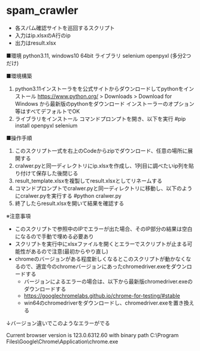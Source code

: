 # spam_crawler

- 各スパム確認サイトを巡回するスクリプト
- 入力はip.xlsxのA行のip  
- 出力はresult.xlsx  


■環境
python3.11, windows10 64bit
ライブラリ
selenium openpyxl 
(多分2つだけ)

■環境構築
1. python3.11インストーラをを公式サイトからダウンロードしてpythonをインストール
https://www.python.org/ > Downloads > Download for Windows から最新版のpythonをダウンロード
インストーラーのオプション等はすべてデフォルトでOK
2. ライブラリをインストール
コマンドプロンプトを開き、以下を実行
#pip install openpyxl selenium

■操作手順
1. このスクリプト一式を右上のCodeからzipでダウンロード、任意の場所に展開する
2. cralwer.pyと同一ディレクトリにip.xlsxを作成し、1列目に調べたいip列を貼り付けて保存した後閉じる
3. result_template.xlsxを複製してresult.xlsxとしてリネームする
4. コマンドプロンプトでcralwer.pyと同一ディレクトリに移動し、以下のようにcralwer.pyを実行する
#python cralwer.py
5. 終了したらresult.xlsxを開いて結果を確認する


※注意事項
- このスクリプトで参照中のIPでエラーが出た場合、そのIP部分の結果は空白になるので手動で埋める必要あり
- スクリプトを実行中にxlsxファイルを開くとエラーでスクリプトが止まる可能性があるので注意(最初からやり直し)
- chromeのバージョンがある程度新しくなるとこのスクリプトが動かなくなるので、適宜今のchromeバージョンにあったchromedriver.exeをダウンロードする
  -   バージョンによるエラーの場合は、以下から最新版chromedriver.exeのダウンロードする
  -   https://googlechromelabs.github.io/chrome-for-testing/#stable
  -   win64のchromedriverをダウンロードし、chromedriver.exeを置き換える


↓バージョン違いでこのようなエラーがでる

Current browser version is 123.0.6312.60 with binary path C:\Program Files\Google\Chrome\Application\chrome.exe



